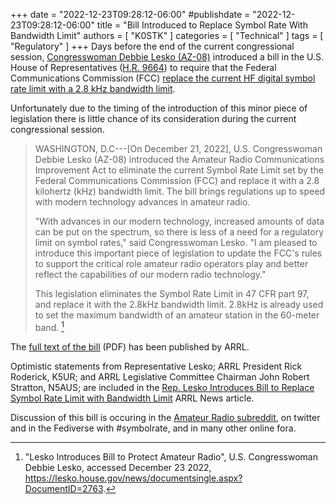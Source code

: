 +++
date = "2022-12-23T09:28:12-06:00"
#publishdate = "2022-12-23T09:28:12-06:00"
title = "Bill Introduced to Replace Symbol Rate With Bandwidth Limit"
authors = [ "K0STK" ]
categories = [ "Technical" ]
tags = [ "Regulatory" ]
+++
Days before the end of the current congressional session,
[Congresswoman Debbie Lesko \(AZ-08\)](https://lesko.house.gov/)
introduced a bill in the U.S.  House of Representatives
([H.R. 9664](https://www.govtrack.us/congress/bills/117/hr9664))
to require that the Federal Communications Commission (FCC)
[replace the current HF digital symbol rate limit with a 2.8 kHz bandwidth limit](https://lesko.house.gov/news/documentsingle.aspx?DocumentID=2763).
<!--more-->

Unfortunately due to the timing of the introduction of this minor
piece of legislation there is little chance of its consideration
during the current congressional session.

>WASHINGTON, D.C---[On December 21, 2022], U.S. Congresswoman
>Debbie Lesko (AZ-08) introduced the Amateur Radio Communications
>Improvement Act to eliminate the current Symbol Rate Limit set
>by the Federal Communications Commission (FCC) and replace it
>with a 2.8 kilohertz (kHz) bandwidth limit. The bill brings
>regulations up to speed with modern technology advances in
>amateur radio.
>
>"With advances in our modern technology, increased amounts of
>data can be put on the spectrum, so there is less of a need for
>a regulatory limit on symbol rates," said Congresswoman Lesko.
>"I am pleased to introduce this important piece of legislation
>to update the FCC's rules to support the critical role amateur
>radio operators play and better reflect the capabilities of our
>modern radio technology."
>
>This legislation eliminates the Symbol Rate Limit in 47 CFR part
>97, and replace it with the 2.8kHz bandwidth limit. 2.8kHz is
>already used to set the maximum bandwidth of an amateur station
>in the 60-meter band. [^1]

[^1]: "Lesko Introduces Bill to Protect Amateur Radio", U.S. Congresswoman Debbie Lesko, accessed December 23 2022, https://lesko.house.gov/news/documentsingle.aspx?DocumentID=2763.

The [full text of the bill](http://www.arrl.org/files/file/HR9664/HR9664-Rep-Lesko-AZ-8-ARRL-Symbol-Rate-Bill.pdf) (PDF)
has been published by ARRL.

Optimistic statements from Representative Lesko; ARRL President Rick
Roderick, K5UR; and ARRL Legislative Committee Chairman John
Robert Stratton, N5AUS; are included in the
[Rep. Lesko Introduces Bill to Replace Symbol Rate Limit with Bandwidth Limit](http://www.arrl.org/news/rep-lesko-introduces-bill-to-replace-symbol-rate-limit-with-bandwidth-limit)
ARRL News article.

Discussion of this bill
is occuring in the [Amateur Radio subreddit](https://www.reddit.com/r/amateurradio/comments/zszpl1/symbol_rate_limit_might_be_coming_to_an_end/),
on twitter and in the Fediverse with #symbolrate, and in many
other online fora.
